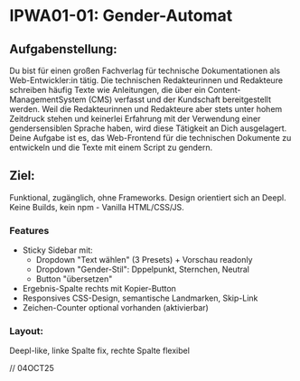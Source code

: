 # IPWA01-01: Gender-Automat

## Aufgabenstellung:
Du bist für einen großen Fachverlag für technische Dokumentationen als Web-Entwickler:in tätig. Die technischen Redakteurinnen und Redakteure schreiben häufig Texte wie Anleitungen, die über ein Content-ManagementSystem (CMS) verfasst 
und der Kundschaft bereitgestellt werden. Weil die Redakteurinnen und Redakteure aber stets unter hohem Zeitdruck stehen und keinerlei Erfahrung mit der Verwendung einer gendersensiblen Sprache
haben, wird diese Tätigkeit an Dich ausgelagert. Deine Aufgabe ist es, das Web-Frontend für die technischen Dokumente zu entwickeln und die Texte mit einem Script zu gendern.

## Ziel:
Funktional, zugänglich, ohne Frameworks. Design orientiert sich an Deepl.
Keine Builds, kein npm - Vanilla HTML/CSS/JS. 

 ### Features
 - Sticky Sidebar mit:
   - Dropdown "Text wählen" (3 Presets) + Vorschau readonly
   - Dropdown "Gender-Stil": Dppelpunkt, Sternchen, Neutral
   - Button "übersetzen"
 - Ergebnis-Spalte rechts mit Kopier-Button
 - Responsives CSS-Design, semantische Landmarken, Skip-Link
 - Zeichen-Counter optional vorhanden (aktivierbar)

### Layout: 
Deepl-like, linke Spalte fix, rechte Spalte flexibel

// 04OCT25 
